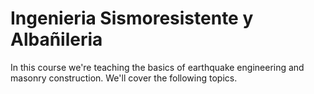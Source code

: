 # Ingenieria Sismoresistente y Albañileria

In this course we're teaching the basics of earthquake engineering and masonry construction. We'll cover the following topics.

```{tableofcontents}
```